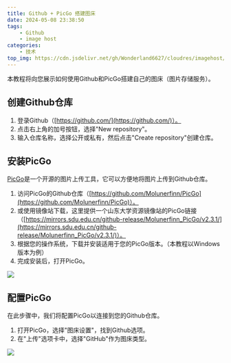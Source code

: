 ```yaml
---
title: Github + PicGo 搭建图床
date: 2024-05-08 23:38:50
tags:
    - Github
    - image host
categories:
    - 技术
top_img: https://cdn.jsdelivr.net/gh/Wonderland6627/cloudres/imagehost/07393c4437cc5e0cb7589e9194807fedd2cd0a3c.jpg
---
```


本教程将向您展示如何使用Github和PicGo搭建自己的图床（图片存储服务）。

## 创建Github仓库

1. 登录Github（[https://github.com/](https://github.com/)）。
2. 点击右上角的加号按钮，选择"New repository"。
3. 输入仓库名称，选择公开或私有，然后点击"Create repository"创建仓库。

## 安装PicGo

[PicGo](https://github.com/Molunerfinn/PicGo)是一个开源的图片上传工具，它可以方便地将图片上传到Github仓库。

1. 访问PicGo的Github仓库（[https://github.com/Molunerfinn/PicGo](https://github.com/Molunerfinn/PicGo)）。
2. 或使用镜像站下载，这里提供一个山东大学资源镜像站的PicGo链接（[https://mirrors.sdu.edu.cn/github-release/Molunerfinn_PicGo/v2.3.1/](https://mirrors.sdu.edu.cn/github-release/Molunerfinn_PicGo/v2.3.1/)）。
3. 根据您的操作系统，下载并安装适用于您的PicGo版本。（本教程以Windows版本为例）
4. 完成安装后，打开PicGo。

![](https://cdn.jsdelivr.net/gh/Wonderland6627/cloudres//blog/picgo-upload_main.png)

## 配置PicGo

在此步骤中，我们将配置PicGo以连接到您的Github仓库。

1. 打开PicGo，选择"图床设置"，找到Github选项。
2. 在"上传"选项卡中，选择"GitHub"作为图床类型。

![](https://cdn.jsdelivr.net/gh/Wonderland6627/cloudres//blog/pigo-github-settings.png)